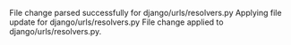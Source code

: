 File change parsed successfully for django/urls/resolvers.py
Applying file update for django/urls/resolvers.py
File change applied to django/urls/resolvers.py.
